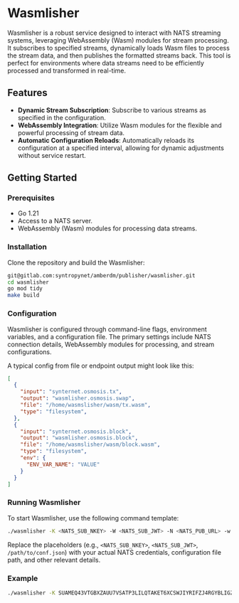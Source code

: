 # Wasmlisher

Wasmlisher is a robust service designed to interact with NATS streaming systems, leveraging WebAssembly (Wasm) modules for stream processing. It subscribes to specified streams, dynamically loads Wasm files to process the stream data, and then publishes the formatted streams back. This tool is perfect for environments where data streams need to be efficiently processed and transformed in real-time.

## Features

- **Dynamic Stream Subscription**: Subscribe to various streams as specified in the configuration.
- **WebAssembly Integration**: Utilize Wasm modules for the flexible and powerful processing of stream data.
- **Automatic Configuration Reloads**: Automatically reloads its configuration at a specified interval, allowing for dynamic adjustments without service restart.

## Getting Started

### Prerequisites

- Go 1.21
- Access to a NATS server.
- WebAssembly (Wasm) modules for processing data streams.

### Installation

Clone the repository and build the Wasmlisher:

```bash
git@gitlab.com:syntropynet/amberdm/publisher/wasmlisher.git
cd wasmlisher
go mod tidy
make build
```

### Configuration

Wasmlisher is configured through command-line flags, environment variables, and a configuration file. The primary settings include NATS connection details, WebAssembly modules for processing, and stream configurations.

A typical config from file or endpoint output might look like this:

```json
[
  {
    "input": "synternet.osmosis.tx",
    "output": "wasmlisher.osmosis.swap",
    "file": "/home/wasmslisher/wasm/tx.wasm",
    "type": "filesystem",
  },
  {
    "input": "synternet.osmosis.block",
    "output": "wasmlisher.osmosis.block",
    "file": "/home/wasmslisher/wasm/block.wasm",
    "type": "filesystem",
    "env": {
      "ENV_VAR_NAME": "VALUE"
    }
  }
]
```

### Running Wasmlisher

To start Wasmlisher, use the following command template:

```bash
./wasmlisher -K <NATS_SUB_NKEY> -W <NATS_SUB_JWT> -N <NATS_PUB_URL> -w <NATS_PUB_JWT> -k <NATS_PUB_NKEY> -n <NATS_SUB_URL> --name "wasmlisher" --config "/path/to/conf.json" --cfInterval <CONFIG_RELOAD_INTERVAL> start
```

Replace the placeholders (e.g., `<NATS_SUB_NKEY>`, `<NATS_SUB_JWT>`, `/path/to/conf.json`) with your actual NATS credentials, configuration file path, and other relevant details.

### Example

```bash
./wasmlisher -K SUAMEQ43VTGBXZAUU7VSATP3LILQTAKET6XCSWJIYRIFZJ4RGYBLIGZXX -W exampleXAiOiJKV1QiLCJhbGciOiJlZDI1NTE5LW5rZXkifQ.eyJqdGkiOiJKUkJEV0hISEUzUE9PSTdNVVpQNlVJQ0NGTTZJQ1JRM0NGSVNUWFY1QUdXNjVPMjdJSkdRIiwiaWF0IjoxNzExNTI5NjgzLCJpc3MiOiJBRDVHUENaVVFLRVhaTlNMTEZaUklDVjIySE1QQlhCQ0NFV0c3TEdZQkRPRTJWN1ZBMlBBWjQzVyIsInN1YiI6IlVETFVWR0hFSVRRWEk1NkE3TFpNR0lDWVhUQVlGSVdZRTNYUEE0SFRWVk1IVUFaTVhJR1VOUUNGIiwibmF0cyI6eyJwdWIiOnt9LCJzdWIiOnt9LCJzdWJzIjotMSwiZGF0YSI6LTEsInBheWxvYWQiOi0xLCJ0eXBlIjoidXNlciIsInZlcnNpb24iOjJ9fQ.gLMxfYahCMX7wNwQrKm1rkhO4z2hMysEqm-hJjnyGBAb1LlUMFNfPQ_HfQAv0GUEkR9e8urlcJfwohHw2ZBkCA -N nats://europe-west3-gcp-dal-devnet-brokernode-cluster01.syntropynet.com -w exampleAiOiJKV1QiLCJhbGciOiJlZDI1NTE5LW5rZXkifQ.eyJqdGkiOiJVU1oyQkZJRk9PRjRFSlFXSjJTSVU --name "wasmlisher" --config "/path/config.json" --cfInterval 30 start
```
